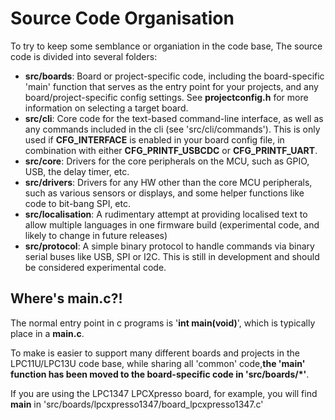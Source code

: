 # Source Code Organisation #

To try to keep some semblance or organiation in the code base, The source code is divided into several folders:

- **src/boards**: Board or project-specific code, including the board-specific 'main' function that serves as the entry point for your projects, and any board/project-specific config settings.  See **projectconfig.h** for more information on selecting a target board.
- **src/cli**: Core code for the text-based command-line interface, as well as any commands included in the cli (see 'src/cli/commands').  This is only used if **CFG\_INTERFACE** is enabled in your board config file, in combination with either **CFG\_PRINTF\_USBCDC** or **CFG\_PRINTF\_UART**.
- **src/core**: Drivers for the core peripherals on the MCU, such as GPIO, USB, the delay timer, etc.
- **src/drivers**: Drivers for any HW other than the core MCU peripherals, such as various sensors or displays, and some helper functions like code to bit-bang SPI, etc.
- **src/localisation**: A rudimentary attempt at providing localised text to allow multiple languages in one firmware build (experimental code, and likely to change in future releases)
- **src/protocol**: A simple binary protocol to handle commands via binary serial buses like USB, SPI or I2C. This is still in development and should be considered experimental code. 

## Where's main.c?! ##

The normal entry point in c programs is '**int main(void)**', which is typically place in a **main.c**.

To make is easier to support many different boards and projects in the LPC11U/LPC13U code base, while sharing all 'common' code,**the 'main' function has been moved to the board-specific code in 'src/boards/*'**.

If you are using the LPC1347 LPCXpresso board, for example, you will find **main** in 'src/boards/lpcxpresso1347/board_lpcxpresso1347.c'
